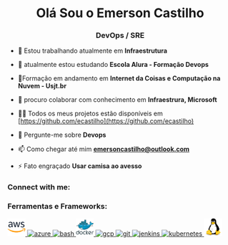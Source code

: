 <h1 align="center">Olá Sou o Emerson Castilho</h1>
<h3 align="center">DevOps / SRE</h3>

- 🔭 Estou trabalhando atualmente em **Infraestrutura**

- 🌱 atualmente estou estudando **Escola Alura - Formação Devops**

- 📝Formação em andamento em **Internet da Coisas e Computação na Nuvem - Usjt.br**

- 🤝 procuro colaborar com conhecimento em **Infraestrura, Microsoft**

- 👨‍💻 Todos os meus projetos estão disponíveis em [https://github.com/ecastilho](https://github.com/ecastilho)

- 💬 Pergunte-me sobre **Devops**

- 📫 Como chegar até mim **emersoncastilho@outlook.com**

- ⚡ Fato engraçado **Usar camisa ao avesso**

<h3 align="left">Connect with me:</h3>
<p align="left">
</p>

<h3 align="left">Ferramentas e Frameworks:</h3>
<p align="left"> <a href="https://aws.amazon.com" target="_blank" rel="noreferrer"> <img src="https://raw.githubusercontent.com/devicons/devicon/master/icons/amazonwebservices/amazonwebservices-original-wordmark.svg" alt="aws" width="40" height="40"/> </a> <a href="https://azure.microsoft.com/en-in/" target="_blank" rel="noreferrer"> <img src="https://www.vectorlogo.zone/logos/microsoft_azure/microsoft_azure-icon.svg" alt="azure" width="40" height="40"/> </a> <a href="https://www.gnu.org/software/bash/" target="_blank" rel="noreferrer"> <img src="https://www.vectorlogo.zone/logos/gnu_bash/gnu_bash-icon.svg" alt="bash" width="40" height="40"/> </a> <a href="https://www.docker.com/" target="_blank" rel="noreferrer"> <img src="https://raw.githubusercontent.com/devicons/devicon/master/icons/docker/docker-original-wordmark.svg" alt="docker" width="40" height="40"/> </a> <a href="https://cloud.google.com" target="_blank" rel="noreferrer"> <img src="https://www.vectorlogo.zone/logos/google_cloud/google_cloud-icon.svg" alt="gcp" width="40" height="40"/> </a> <a href="https://git-scm.com/" target="_blank" rel="noreferrer"> <img src="https://www.vectorlogo.zone/logos/git-scm/git-scm-icon.svg" alt="git" width="40" height="40"/> </a> <a href="https://www.jenkins.io" target="_blank" rel="noreferrer"> <img src="https://www.vectorlogo.zone/logos/jenkins/jenkins-icon.svg" alt="jenkins" width="40" height="40"/> </a> <a href="https://kubernetes.io" target="_blank" rel="noreferrer"> <img src="https://www.vectorlogo.zone/logos/kubernetes/kubernetes-icon.svg" alt="kubernetes" width="40" height="40"/> </a> <a href="https://www.linux.org/" target="_blank" rel="noreferrer"> <img src="https://raw.githubusercontent.com/devicons/devicon/master/icons/linux/linux-original.svg" alt="linux" width="40" height="40"/> </a> </p>
